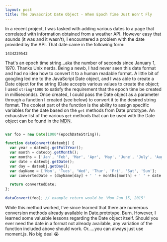 ```yaml
---
layout: post
title: The JavaScript Date Object - When Epoch Time Just Won't Fly
---
```


In a recent project, I was tasked with adding various dates to a page that correlated with information obtained from a weather API. However easy that sounds (it was and it wasn't), I encountered a problem with the date provided by the API. That date came in the following form:

`1434239543`

That's an epoch time string...aka the number of seconds since January 1, 1970. Thanks Unix nerds. Being a newb, I had never seen this date format and had no idea how to convert it to a human readable format. A little bit of googling led me to the JavaScript Date object, and I was able to create a Date object for the string (Date accepts various values to create the object; I used `string*1000` to satisfy the requirement that the epoch time be created in milliseconds). Once created, I could pass the Date object as a parameter through a function I created (see below) to convert it to the desired string format. The coolest part of the function is the ability to assign specific variables for the date based on the `get` methods from Date.prototype. An exhaustive list of the various `get` methods that can be used with the Date object can be found in the [MDN](https://developer.mozilla.org/en-US/docs/Web/JavaScript/Reference/Global_Objects/Date).

```JavaScript

var foo = new Date(1000*(epochDateString));

function dateConvert(dateobj) {
  var year = dateobj.getFullYear();
  var month = dateobj.getMonth();
  var months = ['Jan', 'Feb', 'Mar', 'Apr', 'May', 'June', 'July', 'Aug', 'Sept', 'Oct', 'Nov', 'Dec'];
  var date = dateobj.getDate();
  var day = dateobj.getDay();
  var dayName = ['Mon', 'Tues', 'Wed', 'Thur', 'Fri', 'Sat', 'Sun'];
  var convertedDate = (dayName[day] + ' ' + months[month] + ' ' + date + ', ' + year).toString();

  return convertedDate;
};

dataConvert(foo); // example return would be 'Mon Jun 15, 2015'

```

While this method worked, I've since learned that there are numerous conversion methods already available in Date.prototype. Burn. However, I learned some valuable lessons regarding the Date object itself. Should you ever need the date in a format not already available, any variation of the function included above should work. Or.....you can always just use moment.js. No big deal :sob:
